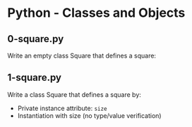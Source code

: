 # Python - Classes and Objects

## 0-square.py
Write an empty class Square that defines a square:

## 1-square.py
Write a class Square that defines a square by:
- Private instance attribute: `size`
- Instantiation with size (no type/value verification)
